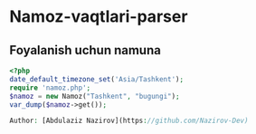 # Namoz-vaqtlari-parser

## Foyalanish uchun namuna
```php
<?php
date_default_timezone_set('Asia/Tashkent');
require 'namoz.php';
$namoz = new Namoz("Tashkent", "bugungi");
var_dump($namoz->get());

Author: [Abdulaziz Nazirov](https://github.com/Nazirov-Dev)
